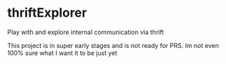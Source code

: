 # thriftExplorer
Play with and explore internal communication via thrift

This project is in super early stages and is not ready for PRS. Im not even 100% sure what I want it to be just yet

